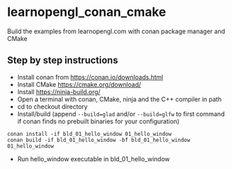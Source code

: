 # learnopengl_conan_cmake
Build the examples from learnopengl.com with conan package manager and CMake

## Step by step instructions
- Install conan from https://conan.io/downloads.html
- Install CMake https://cmake.org/download/
- Install https://ninja-build.org/
- Open a terminal with conan, CMake, ninja and the C++ compiler in path
- cd to checkout directory
- Install/build (append `--build=glad` and/or `--build=glfw` to first command if conan finds no prebuilt binaries for your configuration)
```
conan install -if bld_01_hello_window 01_hello_window
conan build -if bld_01_hello_window -bf bld_01_hello_window 01_hello_window
```
- Run hello_window executable in bld_01_hello_window
